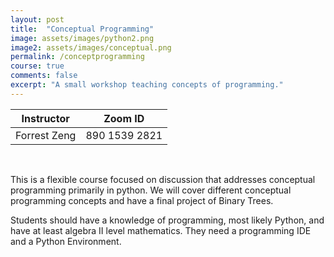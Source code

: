 ```yaml
---
layout: post
title:  "Conceptual Programming"
image: assets/images/python2.png
image2: assets/images/conceptual.png
permalink: /conceptprogramming
course: true
comments: false
excerpt: "A small workshop teaching concepts of programming."
---
```


<table class="styled-table">
    <thead>
        <tr>
            <th>Instructor</th>
            <th>Zoom ID</th>
        </tr>
    </thead>
    <tbody>
        <tr>
            <td>Forrest Zeng</td>
            <td>890 1539 2821</td>
        </tr>
    </tbody>
</table>
<br>

This is a flexible course focused on discussion that addresses conceptual programming primarily in python. We will cover different conceptual programming concepts and have a final project of Binary Trees.

Students should have a knowledge of programming, most likely Python, and have at least algebra II level mathematics. They need a programming IDE and a Python Environment.
